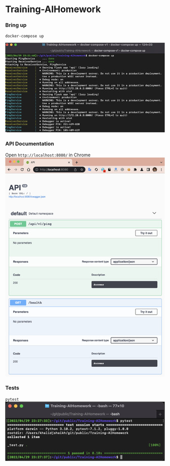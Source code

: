 # Training-AIHomework

### Bring up
```
docker-compose up
```
![](images/docker-compose-up.png)

### API Documentation
Open `http://localhost:8080/` in Chrome
![](images/api-documentation.png)

### Tests
`pytest`
![](images/pytest.png)
